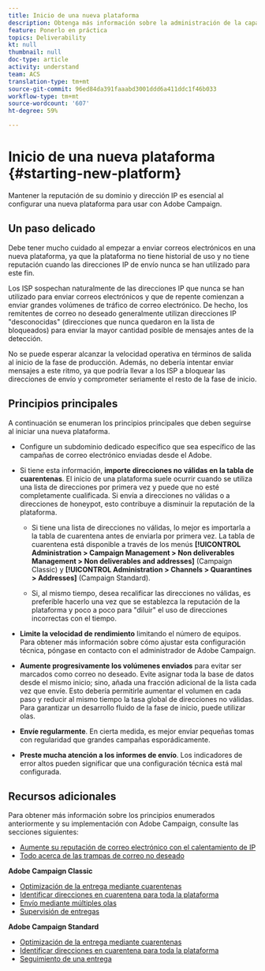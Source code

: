```yaml
---
title: Inicio de una nueva plataforma
description: Obtenga más información sobre la administración de la capacidad de envío al iniciar una nueva plataforma con Adobe Campaign.
feature: Ponerlo en práctica
topics: Deliverability
kt: null
thumbnail: null
doc-type: article
activity: understand
team: ACS
translation-type: tm+mt
source-git-commit: 96ed84da391faaabd3001ddd6a411ddc1f46b033
workflow-type: tm+mt
source-wordcount: '607'
ht-degree: 59%

---
```



# Inicio de una nueva plataforma {#starting-new-platform}

Mantener la reputación de su dominio y dirección IP es esencial al configurar una nueva plataforma para usar con Adobe Campaign.

## Un paso delicado

Debe tener mucho cuidado al empezar a enviar correos electrónicos en una nueva plataforma, ya que la plataforma no tiene historial de uso y no tiene reputación cuando las direcciones IP de envío nunca se han utilizado para este fin.

Los ISP sospechan naturalmente de las direcciones IP que nunca se han utilizado para enviar correos electrónicos y que de repente comienzan a enviar grandes volúmenes de tráfico de correo electrónico. De hecho, los remitentes de correo no deseado generalmente utilizan direcciones IP &quot;desconocidas&quot; (direcciones que nunca quedaron en la lista de bloqueados) para enviar la mayor cantidad posible de mensajes antes de la detección.

No se puede esperar alcanzar la velocidad operativa en términos de salida al inicio de la fase de producción. Además, no debería intentar enviar mensajes a este ritmo, ya que podría llevar a los ISP a bloquear las direcciones de envío y comprometer seriamente el resto de la fase de inicio.

## Principios principales

A continuación se enumeran los principios principales que deben seguirse al iniciar una nueva plataforma.

* Configure un subdominio dedicado específico que sea específico de las campañas de correo electrónico enviadas desde el Adobe.

* Si tiene esta información, **importe direcciones no válidas en la tabla de cuarentenas**.
El inicio de una plataforma suele ocurrir cuando se utiliza una lista de direcciones por primera vez y puede que no esté completamente cualificada. Si envía a direcciones no válidas o a direcciones de honeypot, esto contribuye a disminuir la reputación de la plataforma.

   * Si tiene una lista de direcciones no válidas, lo mejor es importarla a la tabla de cuarentena antes de enviarla por primera vez. La tabla de cuarentena está disponible a través de los menús **[!UICONTROL Administration > Campaign Management > Non deliverables Management > Non deliverables and addresses]** (Campaign Classic) y **[!UICONTROL Administration > Channels > Quarantines > Addresses]** (Campaign Standard).

   * Si, al mismo tiempo, desea recalificar las direcciones no válidas, es preferible hacerlo una vez que se establezca la reputación de la plataforma y poco a poco para &quot;diluir&quot; el uso de direcciones incorrectas con el tiempo.

* **Limite la velocidad de rendimiento** limitando el número de equipos. Para obtener más información sobre cómo ajustar esta configuración técnica, póngase en contacto con el administrador de Adobe Campaign.

* **Aumente progresivamente los volúmenes enviados** para evitar ser marcados como correo no deseado. Evite asignar toda la base de datos desde el mismo inicio; sino, añada una fracción adicional de la lista cada vez que envíe. Esto debería permitirle aumentar el volumen en cada paso y reducir al mismo tiempo la tasa global de direcciones no válidas. Para garantizar un desarrollo fluido de la fase de inicio, puede utilizar olas.

* **Envíe regularmente**. En cierta medida, es mejor enviar pequeñas tomas con regularidad que grandes campañas esporádicamente.
* **Preste mucha atención a los informes de envío**. Los indicadores de error altos pueden significar que una configuración técnica está mal configurada.

## Recursos adicionales

Para obtener más información sobre los principios enumerados anteriormente y su implementación con Adobe Campaign, consulte las secciones siguientes:

* [Aumente su reputación de correo electrónico con el calentamiento de IP](../../help/additional-resources/increase-reputation-with-ip-warming.md)
* [Todo acerca de las trampas de correo no deseado](../../help/additional-resources/all-about-spam-traps.md)

**Adobe Campaign Classic**

* [Optimización de la entrega mediante cuarentenas](https://experienceleague.adobe.com/docs/campaign-classic/using/sending-messages/monitoring-deliveries/understanding-quarantine-management.html#optimizing-your-delivery-through-quarantines)
* [Identificar direcciones en cuarentena para toda la plataforma](https://experienceleague.adobe.com/docs/campaign-classic/using/sending-messages/monitoring-deliveries/understanding-quarantine-management.html#identifying-quarantined-addresses-for-the-entire-platform)
* [Envío mediante múltiples olas](https://experienceleague.adobe.com/docs/campaign-classic/using/sending-messages/key-steps-when-creating-a-delivery/steps-sending-the-delivery.html#sending-using-multiple-waves)
* [Supervisión de entregas](https://experienceleague.adobe.com/docs/campaign-classic/using/sending-messages/monitoring-deliveries/about-delivery-monitoring.html#sending-messages)

**Adobe Campaign Standard**

* [Optimización de la entrega mediante cuarentenas](https://experienceleague.adobe.com/docs/campaign-standard/using/testing-and-sending/monitoring-messages/understanding-quarantine-management.html#optimizing-your-delivery-through-quarantines)
* [Identificar direcciones en cuarentena para toda la plataforma](https://experienceleague.adobe.com/docs/campaign-standard/using/testing-and-sending/monitoring-messages/understanding-quarantine-management.html)
* [Seguimiento de una entrega](https://experienceleague.adobe.com/docs/campaign-standard/using/testing-and-sending/monitoring-messages/monitoring-a-delivery.html)
